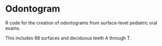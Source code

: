 Odontogram
==========

R code for the creation of odontograms from surface-level pediatric oral exams. 

This includes 88 surfaces and deciduous teeth A through T.
